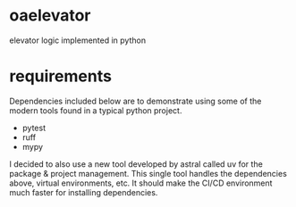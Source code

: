 # oaelevator
elevator logic implemented in python

# requirements
Dependencies included below are to demonstrate using some of the modern tools found in a typical python project.

- pytest
- ruff
- mypy 

I decided to also use a new tool developed by astral called uv for
the package & project management. This single tool handles the dependencies above, virtual environments, etc. It should make the CI/CD environment much faster for installing dependencies.
